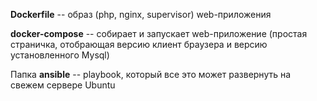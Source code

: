 **Dockerfile** -- образ (php, nginx, supervisor) web-приложения

**docker-compose** -- собирает и запускает web-приложение (простая страничка, отобрающая версию клиент браузера и версию установленного Mysql)

Папка **ansible** -- playbook, который все это может развернуть на свежем сервере Ubuntu 

